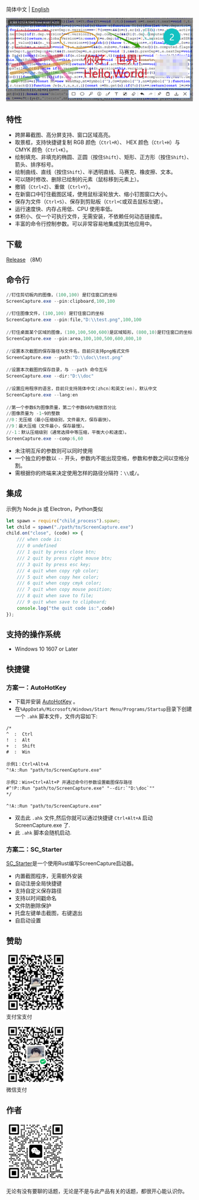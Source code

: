 简体中文 | [English](./ReadMe.en.md)

![banner](./Doc/banner.png)

## 特性

- 跨屏幕截图、高分屏支持、窗口区域高亮。
- 取景框，支持快捷键复制 RGB 颜色（`Ctrl+R`）、 HEX 颜色（`Ctrl+H`）与 CMYK 颜色（`Ctrl+K`）。
- 绘制填充、非填充的椭圆、正圆（按住`Shift`）、矩形、正方形（按住`Shift`）、箭头、排序标号。
- 绘制曲线、直线（按住`Shift`）、半透明直线、马赛克、橡皮擦、文本。
- 可以随时修改、删除已绘制的元素（鼠标移到元素上）。
- 撤销（`Ctrl+Z`）、重做（`Ctrl+Y`）。
- 在新窗口中钉住截图区域，使用鼠标滚轮放大、缩小钉图窗口大小。
- 保存为文件（`Ctrl+S`）、保存到剪贴板（`Ctrl+C`或双击鼠标左键）。
- 运行速度快、内存占用低、CPU 使用率低。
- 体积小、仅一个可执行文件，无需安装，不依赖任何动态链接库。
- 丰富的命令行控制参数。可以非常容易地集成到其他应用中。

## 下载

[Release](https://github.com/xland/ScreenCapture/releases/) （8M）

## 命令行

```powershell
//钉住剪切板内的图像，(100,100) 是钉住窗口的坐标
ScreenCapture.exe --pin:clipboard,100,100

//钉住图像文件，(100,100) 是钉住窗口的坐标
ScreenCapture.exe --pin:file,"D:\\test.png",100,100

//钉住桌面某个区域的图像，(100,100,500,600)是区域矩形，(800,10)是钉住窗口的坐标
ScreenCapture.exe --pin:area,100,100,500,600,800,10

//设置本次截图的保存路径与文件名，目前只支持png格式文件
ScreenCapture.exe --path:"D:\\doc\\test.png"

//设置本次截图的保存目录，与 --path 命令互斥
ScreenCapture.exe --dir:"D:\\doc"

//设置应用程序的语言，目前只支持简体中文(zhcn)和英文(en)，默认中文
ScreenCapture.exe --lang:en

//第一个参数6为图像质量，第二个参数60为缩放百分比
//图像质量为 -1~9的整数
//0：无压缩（最小压缩级别，文件最大，保存最快）。
//9：最大压缩（文件最小，保存最慢）。
//-1：默认压缩级别（通常选择中等压缩，平衡大小和速度）。
ScreenCapture.exe --comp:6,60

```

- 未注明互斥的参数则可以同时使用
- 一个独立的参数以 `--` 开头，参数内不能出现空格，参数和参数之间以空格分割。
- 需根据你的终端来决定使用怎样的路径分隔符：`\\`或`/`。

## 集成

示例为 Node.js 或 Electron，Python类似

```js
let spawn = require("child_process").spawn;
let child = spawn("./path/to/ScreenCapture.exe")
child.on("close", (code) => {
    /// when code is:
    /// 0 undefined
    /// 1 quit by press close btn;
    /// 2 quit by press right mouse btn;
    /// 3 quit by press esc key;
    /// 4 quit when copy rgb color;
    /// 5 quit when copy hex color;
    /// 6 quit when copy cmyk color;
    /// 7 quit when copy mouse position;
    /// 8 quit when save to file;
    /// 9 quit when save to clipboard;
    console.log("the quit code is:",code)
});
```

## 支持的操作系统

- Windows 10 1607 or Later

## 快捷键

### 方案一：AutoHotKey

- 下载并安装 [AutoHotKey](https://www.autohotkey.com/) 。
- 在`%AppData%/Microsoft/Windows/Start Menu/Programs/Startup`目录下创建一个 `.ahk` 脚本文件，文件内容如下:

```ahk
/*
^  :  Ctrl
!  :  Alt
+  :  Shift
#  :  Win

示例1：Ctrl+Alt+A 
^!A::Run "path/to/ScreenCapture.exe"

示例2：Win+Ctrl+Alt+P 并通过命令行参数设置截图保存路径
#^!P::Run "path/to/ScreenCapture.exe" "--dir:`"D:\doc`""
*/

^!A::Run "path/to/ScreenCapture.exe"
```

- 双击此 `.ahk` 文件,然后你就可以通过快捷键 `Ctrl+Alt+A` 启动 ScreenCapture.exe 了.
- 此 `.ahk` 脚本会随机启动.

### 方案二：SC_Starter

[SC_Starter](https://github.com/Mikachu2333/sc_starter/)是一个使用Rust编写ScreenCapture启动器。

- 内置截图程序，无需额外安装
- 自动注册全局快捷键
- 支持自定义保存路径
- 支持以时间戳命名
- 文件防删除保护
- 托盘左键单击截图，右键退出
- 自启动设置

## 赞助

<img alt="ali pay" src="./Doc/alipay.jpg" style="width:160px;height:160px;" /><br />
支付宝支付

<img alt="wechat pay" src="./Doc/wechat.png" style="width:160px;height:160px;" /><br />
微信支付

## 作者

<img alt="wechat qrcode" src="./Doc/author.jpg" style="width:160px;height:160px;" />

无论有没有要聊的话题，无论是不是与此产品有关的话题，都很开心能认识你。